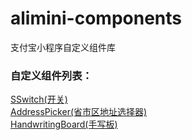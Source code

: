 # alimini-components
支付宝小程序自定义组件库
    
### 自定义组件列表：     

[SSwitch(开关)](https://github.com/xiaoshengxianjun/alimini-components/tree/master/components/SSwitch)   
[AddressPicker(省市区地址选择器)](https://github.com/xiaoshengxianjun/alimini-components/tree/master/components/AddressPicker)   
[HandwritingBoard(手写板)](https://github.com/xiaoshengxianjun/alimini-components/tree/master/components/HandwritingBoard)   
